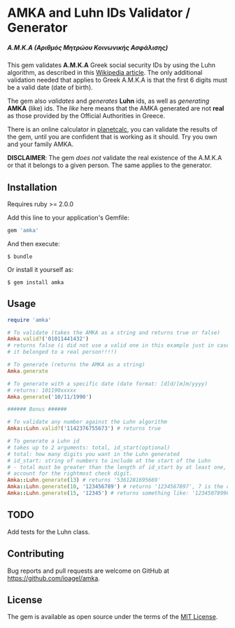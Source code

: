 # AMKA and Luhn IDs Validator / Generator
##### Α.Μ.Κ.Α (Αριθμός Μητρώου Κοινωνικής Ασφάλισης)
This gem validates **A.M.K.A** Greek social security IDs by
using the Luhn algorithm, as described in this [Wikipedia article](https://en.wikipedia.org/wiki/Luhn_algorithm).
The only additional validation needed that applies to Greek A.M.K.A is that the
first 6 digits must be a valid date (date of birth).

The gem also *validates* and *generates* **Luhn** ids, as well as *generating*
**AMKA** (like) ids. The *like* here means that the AMKA generated are not
**real** as those provided by the Official Authorities in Greece.

There is an online calculator in [planetcalc](http://planetcalc.com/2464/), you
can validate the results of the gem, until you are confident that is working
as it should. Try you own and your family AMKA.

**DISCLAIMER**: The gem *does not* validate the real existence of the A.M.K.A or that it
belongs to a given person. The same applies to the generator.

## Installation
Requires ruby >= 2.0.0

Add this line to your application's Gemfile:

```ruby
gem 'amka'
```

And then execute:

    $ bundle

Or install it yourself as:

    $ gem install amka

## Usage

```ruby
require 'amka'

# To validate (takes the AMKA as a string and returns true or false)
Amka.valid?('01011441432')
# returns false (i did not use a valid one in this example just in case
# it belonged to a real person!!!!)

# To generate (returns the AMKA as a string)
Amka.generate

# To generate with a specific date (date format: [d]d/[m]m/yyyy)
# returns: 101190xxxxx
Amka.generate('10/11/1990')

###### Bonus ######

# To validate any number against the Luhn algorithm
Amka::Luhn.valid?('1142376755673') # returns true

# To generate a Luhn id
# takes up to 2 arguments: total, id_start(optional)
# total: how many digits you want in the Luhn generated
# id_start: string of numbers to include at the start of the Luhn
# - total must be greater than the length of id_start by at least one, to
# account for the rightmost check digit.
Amka::Luhn.generate(13) # returns '5361281695669'
Amka::Luhn.generate(10, '123456789') # returns '1234567897', 7 is the check digit.
Amka::Luhn.generate(15, '12345') # returns something like: '123450789968798'
```

## TODO

Add tests for the Luhn class.

## Contributing

Bug reports and pull requests are welcome on GitHub at https://github.com/ioagel/amka.


## License

The gem is available as open source under the terms of the [MIT License](http://opensource.org/licenses/MIT).

